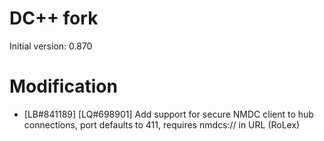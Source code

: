 # DC++ fork
Initial version: 0.870
# Modification
* [LB#841189] [LQ#698901] Add support for secure NMDC client to hub connections, port defaults to 411, requires nmdcs:// in URL (RoLex)
